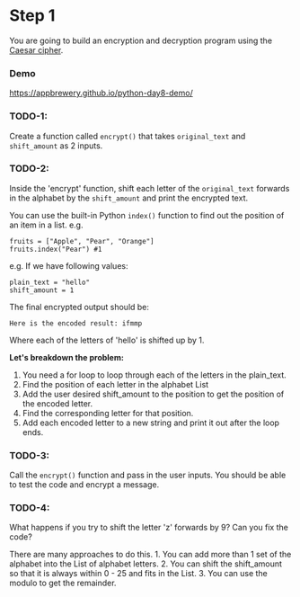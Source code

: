 # Step 1
You are going to build an encryption and decryption program using the [Caesar cipher](https://en.wikipedia.org/wiki/Caesar_cipher).
### Demo
https://appbrewery.github.io/python-day8-demo/
### TODO-1: 
Create a function called `encrypt()` that takes `original_text` and `shift_amount` as 2 inputs.
### TODO-2: 
Inside the 'encrypt' function, shift each letter of the `original_text` forwards in the alphabet by the `shift_amount` and print the encrypted text.

You can use the built-in Python `index()` function to find out the position of an item in a list. e.g.
```
fruits = ["Apple", "Pear", "Orange"]
fruits.index("Pear") #1
```

e.g. If we have following values:
```
plain_text = "hello"
shift_amount = 1
```
The final encrypted output should be:

`Here is the encoded result: ifmmp`

Where each of the letters of 'hello' is shifted up by 1. 

**Let's breakdown the problem:**

1. You need a for loop to loop through each of the letters in the plain_text. 
2. Find the position of each letter in the alphabet List
3. Add the user desired shift_amount to the position to get the position of the encoded letter.
4. Find the corresponding letter for that position.
5. Add each encoded letter to a new string and print it out after the loop ends.
### TODO-3: 
Call the `encrypt()` function and pass in the user inputs. You should be able to test the code and encrypt a message.
### TODO-4: 
What happens if you try to shift the letter 'z' forwards by 9? Can you fix the code?

<div class="hint">
  There are many approaches to do this.
1. You can add more than 1 set of the alphabet into the List of alphabet letters.
2. You can shift the shift_amount so that it is always within 0 - 25 and fits in the List.
3. You can use the modulo to get the remainder.
</div>

